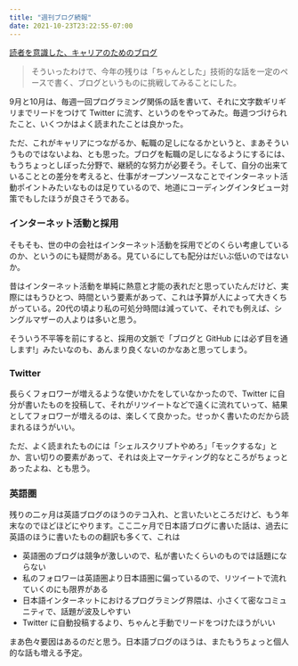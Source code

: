 ```yaml
---
title: "週刊ブログ続報"
date: 2021-10-23T23:22:55-07:00
---
```

[読者を意識した、キャリアのためのブログ](https://blog.8-p.info/ja/2021/09/07/pro/)

> そういったわけで、今年の残りは「ちゃんとした」技術的な話を一定のペースで書く、ブログというものに挑戦してみることにした。

9月と10月は、毎週一回プログラミング関係の話を書いて、それに文字数ギリギリまでリードをつけて Twitter に流す、というのをやってみた。毎週つづけられたこと、いくつかはよく読まれたことは良かった。

ただ、これがキャリアにつながるか、転職の足しになるかというと、まあそういうものではないよね、とも思った。ブログを転職の足しになるようにするには、もうちょっとしぼった分野で、継続的な努力が必要そう。そして、自分の出来ていることとの差分を考えると、仕事がオープンソースなことでインターネット活動ポイントみたいなものは足りているので、地道にコーディングインタビュー対策でもしたほうが良さそうである。

### インターネット活動と採用

そもそも、世の中の会社はインターネット活動を採用でどのくらい考慮しているのか、というのにも疑問がある。見ているにしても配分はだいぶ低いのではないか。

昔はインターネット活動を単純に熱意と才能の表れだと思っていたんだけど、実際にはもうひとつ、時間という要素があって、これは予算が人によって大きくちがっている。20代の頃より私の可処分時間は減っていて、それでも例えば、シングルマザーの人よりは多いと思う。

そういう不平等を前にすると、採用の文脈で「ブログと GitHub には必ず目を通します!」みたいなのも、あんまり良くないのかなあと思ってしまう。

### Twitter

長らくフォロワーが増えるような使いかたをしていなかったので、Twitter に自分が書いたものを投稿して、それがリツイートなどで遠くに流れていって、結果としてフォロワーが増えるのは、楽しくて良かった。せっかく書いたのだから読まれるほうがいい。

ただ、よく読まれたものには「シェルスクリプトやめろ」「モックするな」とか、言い切りの要素があって、それは炎上マーケティング的なところがちょっとあったよね、とも思う。

### 英語圏

残りの二ヶ月は英語ブログのほうのテコ入れ、と言いたいところだけど、もう年末なのでほどほどにやります。ここ二ヶ月で日本語ブログに書いた話は、過去に英語のほうに書いたものの翻訳も多くて、これは

* 英語圏のブログは競争が激しいので、私が書いたくらいのものでは話題にならない
* 私のフォロワーは英語圏より日本語圏に偏っているので、リツイートで流れていくのにも限界がある
* 日本語インターネットにおけるプログラミング界隈は、小さくて密なコミュニティで、話題が波及しやすい
* Twitter に自動投稿するより、ちゃんと手動でリードをつけたほうがいい

まあ色々要因はあるのだと思う。日本語ブログのほうは、またもうちょっと個人的な話も増える予定。
